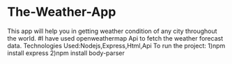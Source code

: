 # The-Weather-App

This app will help you in getting weather condition of any city throughout the world.
#I have used openweathermap Api to fetch the weather forecast data.
Technologies Used:Nodejs,Express,Html,Api
To run the project:
1)npm install express
2)npm install body-parser
